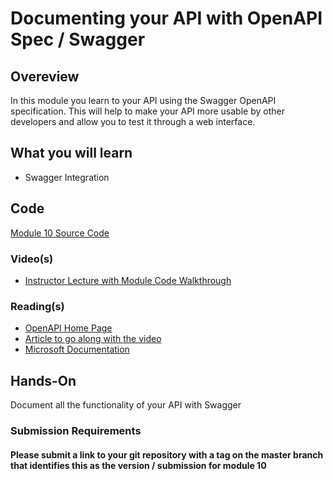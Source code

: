 # Documenting your API with OpenAPI Spec / Swagger
## Overeview

In this module you learn to your API using the Swagger OpenAPI specification. This will help to make your API more usable by other developers and allow you to test it through a web interface.

## What you will learn
* Swagger Integration  
## Code
[Module 10 Source Code](https://github.com/kaw393939/SchoolAPI/tree/Module10)
### Video(s)
*   [Instructor Lecture with Module Code Walkthrough](https://youtu.be/RE2qs7FKHbo)
### Reading(s)
* [OpenAPI Home Page](https://www.openapis.org)
* [Article to go along with the video](https://code-maze.com/swagger-ui-asp-net-core-web-api/)
* [Microsoft Documentation](https://docs.microsoft.com/en-us/aspnet/core/tutorials/web-api-help-pages-using-swagger)
## Hands-On
Document all the functionality of your API with Swagger 

### Submission Requirements
#### Please submit a link to your git repository with a tag on the master branch that identifies this as the version / submission for module 10
